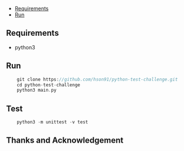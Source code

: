 
- [Requirements](#requirements)
- [Run](#run)

## Requirements

- python3

## Run
```go 
    git clone https://github.com/hson91/python-test-challenge.git
    cd python-test-challenge
    python3 main.py
```

## Test
```go 
    python3 -m unittest -v test
```

## Thanks and Acknowledgement 
